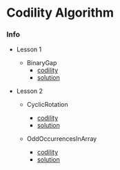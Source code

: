 # Codility Algorithm

### Info

- Lesson 1
    - BinaryGap
        - [codility](https://app.codility.com/programmers/lessons/1-iterations/binary_gap/)
        - [solution](lesson_1/BinaryGap.py)

- Lesson 2
    - CyclicRotation
        - [codility](https://app.codility.com/programmers/lessons/2-arrays/cyclic_rotation/)
        - [solution](lesson_2/CyclicRotation.py)

    - OddOccurrencesInArray
        - [codility](https://app.codility.com/programmers/lessons/2-arrays/odd_occurrences_in_array/)
        - [solution](lesson_2/OddOccurrencesInArray.py)
